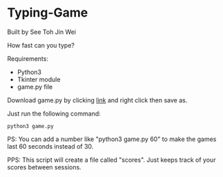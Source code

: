# Typing-Game
Built by See Toh Jin Wei

How fast can you type?

Requirements:
- Python3
- Tkinter module
- game.py file

Download game.py by clicking <a href="https://raw.githubusercontent.com/seetohjinwei/Typing-Game/main/game.py" target="_blank">link</a> and right click then save as.

Just run the following command:

    python3 game.py

PS: You can add a number like "python3 game.py 60" to make the games last 60 seconds instead of 30.

PPS: This script will create a file called "scores". Just keeps track of your scores between sessions.
